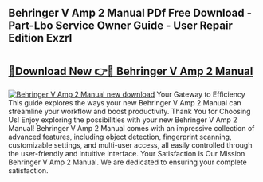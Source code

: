 ## Behringer V Amp 2 Manual PDf Free Download - Part-Lbo Service Owner Guide - User Repair Edition ExzrI

# <h2><a href="http://bc45631.oget.top/?id=Behringer+V+Amp+2+Manual">🔗Download New 👉🔴 Behringer V Amp 2 Manual</a></h2>

[![Behringer V Amp 2 Manual new download](https://i.imgur.com/5g1atiW.png)](http://bc45631.oget.top/?id=Behringer+V+Amp+2+Manual)
Your Gateway to Efficiency This guide explores the ways your new Behringer V Amp 2 Manual can streamline your workflow and boost productivity. Thank You for Choosing Us! Enjoy exploring the possibilities with your new Behringer V Amp 2 Manual! Behringer V Amp 2 Manual comes with an impressive collection of advanced features, including object detection, fingerprint scanning, customizable settings, and multi-user access, all easily controlled through the user-friendly and intuitive interface. Your Satisfaction is Our Mission Behringer V Amp 2 Manual. We are dedicated to ensuring your complete satisfaction.
